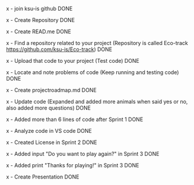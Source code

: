 x - join ksu-is github DONE

x - Create Repository DONE

x - Create READ.me DONE

x - Find a repository related to your project (Repository is called Eco-track https://github.com/ksu-is/Eco-track) DONE

x - Upload that code to your project (Test code) DONE

x - Locate and note problems of code (Keep running and testing code) DONE

x - Create projectroadmap.md DONE

x - Update code (Expanded and added more animals when said yes or no, also added more questions) DONE

x - Added more than 6 lines of code after Sprint 1 DONE

x - Analyze code in VS code DONE

x - Created License in Sprint 2 DONE

x - Added input "Do you want to play again?" in Sprint 3 DONE

x - Added print "Thanks for playing!" in Sprint 3 DONE

x - Create Presentation DONE
